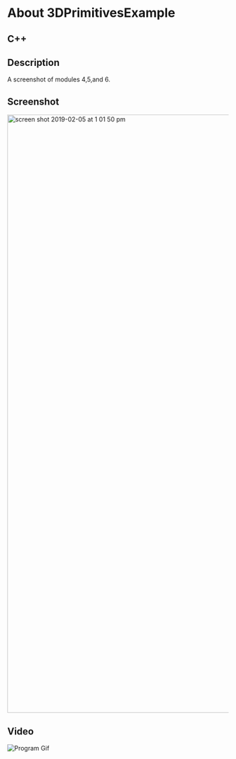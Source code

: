 # About 3DPrimitivesExample

## C++


## Description

A screenshot of modules 4,5,and 6.


## Screenshot
<img width="1363" alt="screen shot 2019-02-05 at 1 01 50 pm" src="https://user-images.githubusercontent.com/42790306/52294595-bc4b9e80-2947-11e9-8c70-d3ef1abbdcae.png">

## Video
![Program Gif](/media/giphy.gif)
